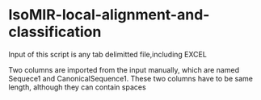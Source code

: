 # IsoMIR-local-alignment-and-classification

Input of this script is any tab delimitted file,including EXCEL

Two columns are imported from the input manually, which are named Sequece1 and CanonicalSequence1. These two columns have to be same length, although they can contain spaces

